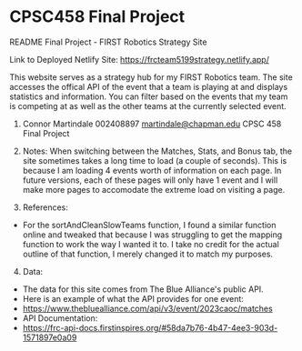 # CPSC458 Final Project
README Final Project - FIRST Robotics Strategy Site

Link to Deployed Netlify Site: https://frcteam5199strategy.netlify.app/

This website serves as a strategy hub for my FIRST Robotics team. The site accesses the offical API of the event that a team is playing at and displays statistics and information. You can filter based on the events that my team is competing at as well as the other teams at the currently selected event.

1.  Connor Martindale
     002408897
     martindale@chapman.edu
     CPSC 458
     Final Project

2. Notes: When switching between the Matches, Stats, and Bonus tab, the site sometimes takes a long time to load (a couple of seconds). This is because I am loading 4 events worth of information on each page. In future versions, each of these pages will only have 1 event and I will make more pages to accomodate the extreme load on visiting a page.

3. References: 
- For the sortAndCleanSlowTeams function, I found a similar function online and tweaked that because I was struggling to get the mapping function to work the way I wanted it to. I take no credit for the actual outline of that function, I merely changed it to match my purposes.

4. Data:
- The data for this site comes from The Blue Alliance's public API.
- Here is an example of what the API provides for one event:
-  https://www.thebluealliance.com/api/v3/event/2023caoc/matches
-  API Documentation:
-  https://frc-api-docs.firstinspires.org/#58da7b76-4b47-4ee3-903d-1571897e0a09
